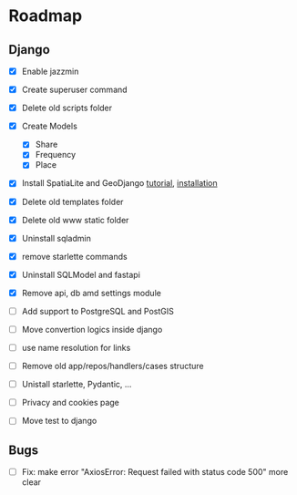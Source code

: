 # Roadmap

## Django
- [x] Enable jazzmin
- [x] Create superuser command
- [x] Delete old scripts folder
- [x] Create Models
  - [x] Share
  - [x] Frequency
  - [x] Place
- [x] Install SpatiaLite and GeoDjango 
  [tutorial](https://docs.djangoproject.com/en/4.1/ref/contrib/gis/tutorial/), [installation](https://docs.djangoproject.com/en/4.1/ref/contrib/gis/install/)
- [x] Delete old templates folder
- [x] Delete old www static folder
- [x] Uninstall sqladmin
- [x] remove starlette commands
- [x] Uninstall SQLModel and fastapi
- [x] Remove api, db amd settings module

- [ ] Add support to PostgreSQL and PostGIS
- [ ] Move convertion logics inside django
- [ ] use name resolution for links
- [ ] Remove old app/repos/handlers/cases structure
- [ ] Unistall starlette, Pydantic, ...

- [ ] Privacy and cookies page
- [ ] Move test to django 


## Bugs
- [ ] Fix: make error "AxiosError: Request failed with status code 500" more clear